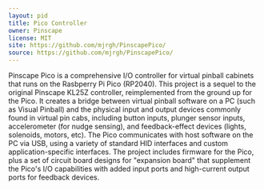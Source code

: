 ```yaml
---
layout: pid
title: Pico Controller
owner: Pinscape
license: MIT
site: https://github.com/mjrgh/PinscapePico/
source: https://github.com/mjrgh/PinscapePico/
---
```

Pinscape Pico is a comprehensive I/O controller for virtual pinball cabinets
that runs on the Rasbperry Pi Pico (RP2040).  This project is a sequel to the
original Pinscape KL25Z controller, reimplemented from the ground up for the
Pico.  It creates a bridge between virtual pinball software on a PC (such as
Visual Pinball) and the physical input and output devices commonly found in
virtual pin cabs, including button inputs, plunger sensor inputs, accelerometer
(for nudge sensing), and feedback-effect devices (lights, solenoids, motors,
etc).  The Pico communicates with host software on the PC via USB, using a
variety of standard HID interfaces and custom application-specific interfaces.
The project includes firmware for the Pico, plus a set of circuit board designs
for "expansion board" that supplement the Pico's I/O capabilities with added
input ports and high-current output ports for feedback devices.
